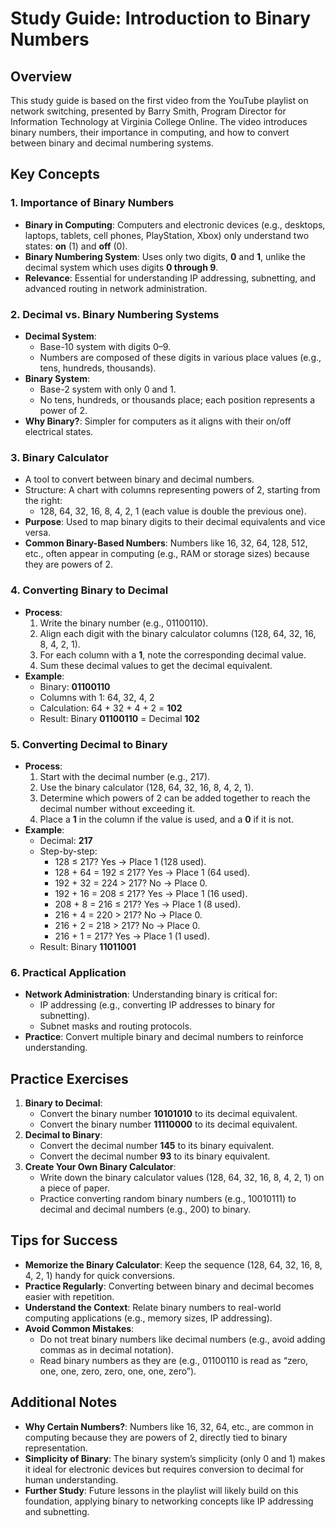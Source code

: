 # Study Guide: Introduction to Binary Numbers

## Overview
This study guide is based on the first video from the YouTube playlist on network switching, presented by Barry Smith, Program Director for Information Technology at Virginia College Online. The video introduces binary numbers, their importance in computing, and how to convert between binary and decimal numbering systems.

## Key Concepts

### 1. Importance of Binary Numbers
- **Binary in Computing**: Computers and electronic devices (e.g., desktops, laptops, tablets, cell phones, PlayStation, Xbox) only understand two states: **on** (1) and **off** (0).
- **Binary Numbering System**: Uses only two digits, **0** and **1**, unlike the decimal system which uses digits **0 through 9**.
- **Relevance**: Essential for understanding IP addressing, subnetting, and advanced routing in network administration.

### 2. Decimal vs. Binary Numbering Systems
- **Decimal System**: 
  - Base-10 system with digits 0–9.
  - Numbers are composed of these digits in various place values (e.g., tens, hundreds, thousands).
- **Binary System**:
  - Base-2 system with only 0 and 1.
  - No tens, hundreds, or thousands place; each position represents a power of 2.
- **Why Binary?**: Simpler for computers as it aligns with their on/off electrical states.

### 3. Binary Calculator
- A tool to convert between binary and decimal numbers.
- Structure: A chart with columns representing powers of 2, starting from the right:
  - 128, 64, 32, 16, 8, 4, 2, 1 (each value is double the previous one).
- **Purpose**: Used to map binary digits to their decimal equivalents and vice versa.
- **Common Binary-Based Numbers**: Numbers like 16, 32, 64, 128, 512, etc., often appear in computing (e.g., RAM or storage sizes) because they are powers of 2.

### 4. Converting Binary to Decimal
- **Process**:
  1. Write the binary number (e.g., 01100110).
  2. Align each digit with the binary calculator columns (128, 64, 32, 16, 8, 4, 2, 1).
  3. For each column with a **1**, note the corresponding decimal value.
  4. Sum these decimal values to get the decimal equivalent.
- **Example**:
  - Binary: **01100110**
  - Columns with 1: 64, 32, 4, 2
  - Calculation: 64 + 32 + 4 + 2 = **102**
  - Result: Binary **01100110** = Decimal **102**

### 5. Converting Decimal to Binary
- **Process**:
  1. Start with the decimal number (e.g., 217).
  2. Use the binary calculator (128, 64, 32, 16, 8, 4, 2, 1).
  3. Determine which powers of 2 can be added together to reach the decimal number without exceeding it.
  4. Place a **1** in the column if the value is used, and a **0** if it is not.
- **Example**:
  - Decimal: **217**
  - Step-by-step:
    - 128 ≤ 217? Yes → Place 1 (128 used).
    - 128 + 64 = 192 ≤ 217? Yes → Place 1 (64 used).
    - 192 + 32 = 224 > 217? No → Place 0.
    - 192 + 16 = 208 ≤ 217? Yes → Place 1 (16 used).
    - 208 + 8 = 216 ≤ 217? Yes → Place 1 (8 used).
    - 216 + 4 = 220 > 217? No → Place 0.
    - 216 + 2 = 218 > 217? No → Place 0.
    - 216 + 1 = 217? Yes → Place 1 (1 used).
  - Result: Binary **11011001**

### 6. Practical Application
- **Network Administration**: Understanding binary is critical for:
  - IP addressing (e.g., converting IP addresses to binary for subnetting).
  - Subnet masks and routing protocols.
- **Practice**: Convert multiple binary and decimal numbers to reinforce understanding.

## Practice Exercises
1. **Binary to Decimal**:
   - Convert the binary number **10101010** to its decimal equivalent.
   - Convert the binary number **11110000** to its decimal equivalent.
2. **Decimal to Binary**:
   - Convert the decimal number **145** to its binary equivalent.
   - Convert the decimal number **93** to its binary equivalent.
3. **Create Your Own Binary Calculator**:
   - Write down the binary calculator values (128, 64, 32, 16, 8, 4, 2, 1) on a piece of paper.
   - Practice converting random binary numbers (e.g., 10010111) to decimal and decimal numbers (e.g., 200) to binary.

## Tips for Success
- **Memorize the Binary Calculator**: Keep the sequence (128, 64, 32, 16, 8, 4, 2, 1) handy for quick conversions.
- **Practice Regularly**: Converting between binary and decimal becomes easier with repetition.
- **Understand the Context**: Relate binary numbers to real-world computing applications (e.g., memory sizes, IP addressing).
- **Avoid Common Mistakes**:
  - Do not treat binary numbers like decimal numbers (e.g., avoid adding commas as in decimal notation).
  - Read binary numbers as they are (e.g., 01100110 is read as “zero, one, one, zero, zero, one, one, zero”).

## Additional Notes
- **Why Certain Numbers?**: Numbers like 16, 32, 64, etc., are common in computing because they are powers of 2, directly tied to binary representation.
- **Simplicity of Binary**: The binary system’s simplicity (only 0 and 1) makes it ideal for electronic devices but requires conversion to decimal for human understanding.
- **Further Study**: Future lessons in the playlist will likely build on this foundation, applying binary to networking concepts like IP addressing and subnetting.